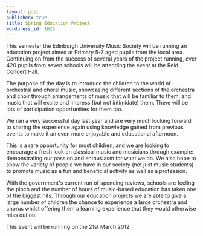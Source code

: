 ```yaml
---
layout: post
published: true
title: Spring Education Project
wordpress_id: 1625
---
```


This semester the Edinburgh University Music Society will be running an education project aimed at Primary 5-7 aged pupils from the local area. Continuing on from the success of several years of the project running, over 420 pupils from seven schools will be attending the event at the Reid Concert Hall.

The purpose of the day is to introduce the children to the world of orchestral and choral music, showcasing different sections of the orchestra and choir through arrangements of music that will be familiar to them, and music that will excite and impress (but not intimidate) them. There will be lots of participation opportunities for them too.

We ran a very successful day last year and are very much looking forward to sharing the experience again using knowledge gained from previous events to make it an even more enjoyable and educational afternoon.

This is a rare opportunity for most children, and we are looking to encourage a fresh look on classical music and musicians through example: demonstrating our passion and enthusiasm for what we do. We also hope to show the variety of people we have in our society (not just music students) to promote music as a fun and beneficial activity as well as a profession.

With the government's current run of spending reviews, schools are feeling the pinch and the number of hours of music-based education has taken one of the biggest hits. Through our education projects we are able to give a large number of children the chance to experience a large orchestra and chorus whilst offering them a learning experience that they would otherwise miss out on.

This event will be running on the 21st March 2012.
